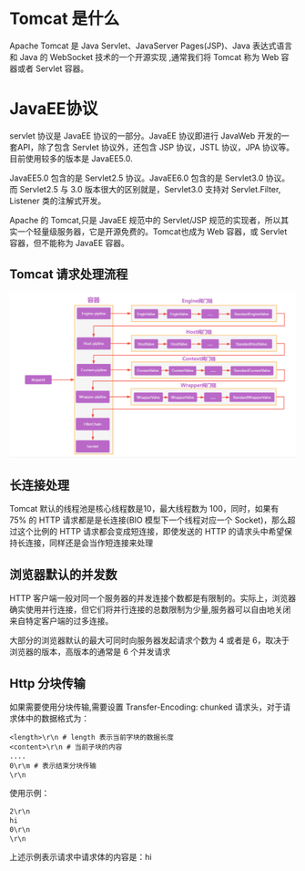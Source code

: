 # Tomcat 是什么

Apache Tomcat 是 Java Servlet、JavaServer Pages(JSP)、Java 表达式语言和 Java 的 WebSocket 技术的一个开源实现 ,通常我们将 Tomcat 称为 Web 容器或者 Servlet 容器。

# JavaEE协议

servlet 协议是 JavaEE 协议的一部分。JavaEE 协议即进行 JavaWeb 开发的一套API，除了包含 Servlet 协议外，还包含 JSP 协议，JSTL 协议，JPA 协议等。目前使用较多的版本是 JavaEE5.0.

JavaEE5.0 包含的是 Servlet2.5 协议。JavaEE6.0 包含的是 Servlet3.0 协议。而 Servlet2.5 与 3.0 版本很大的区别就是，Servlet3.0 支持对 Servlet.Filter, Listener 类的注解式开发。

Apache 的 Tomcat,只是 JavaEE 规范中的 Servlet/JSP 规范的实现者，所以其实一个轻量级服务器，它是开源免费的。Tomcat也成为 Web 容器，或 Servlet 容器，但不能称为 JavaEE 容器。

## Tomcat 请求处理流程

![image-20221018165334294](../Attachment/image-20221018165334294.png)

## 长连接处理

Tomcat 默认的线程池是核心线程数是10，最大线程数为 100，同时，如果有 75% 的 HTTP 请求都是是长连接(BIO 模型下一个线程对应一个 Socket)，那么超过这个比例的 HTTP 请求都会变成短连接，即使发送的 HTTP 的请求头中希望保持长连接，同样还是会当作短连接来处理

## 浏览器默认的并发数

HTTP 客户端一般对同一个服务器的并发连接个数都是有限制的。实际上，浏览器确实使用并行连接，但它们将并行连接的总数限制为少量,服务器可以自由地关闭来自特定客户端的过多连接。

大部分的浏览器默认的最大可同时向服务器发起请求个数为 4 或者是 6，取决于浏览器的版本，高版本的通常是 6 个并发请求

## Http 分块传输

如果需要使用分块传输,需要设置 Transfer-Encoding: chunked 请求头，对于请求体中的数据格式为：

```text
<length>\r\n # length 表示当前字块的数据长度
<content>\r\n # 当前子块的内容
....
0\r\m # 表示结束分块传输
\r\n
```

使用示例：

```text
2\r\n
hi
0\r\n
\r\n
```

上述示例表示请求中请求体的内容是：hi

